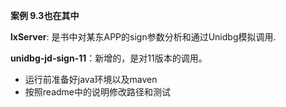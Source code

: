 **案例 9.3也在其中**

**lxServer**: 是书中对某东APP的sign参数分析和通过Unidbg模拟调用.

**unidbg-jd-sign-11**：新增的，是对11版本的调用。


- 运行前准备好java环境以及maven
- 按照readme中的说明修改路径和测试

